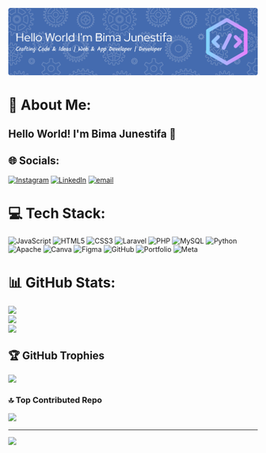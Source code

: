 <!-- ## Hello World! I'm Bima Junestifa 👋 -->

![Bima Junestifa](img/github-header-banner.png)



<!-- - 🔭 I’m currently working on **@bimajunestifa**
- 🌱 I’m currently learning [**laravel**](https://Laravel.com) Framework
- 👍👍😒😊

##### Skills

<img src="https://img.shields.io/badge/HTML5-E34F26?style=for-the-badge&logo=html5&logoColor=white" />
<img src="https://img.shields.io/badge/MySQL-005C84?style=for-the-badge&logo=mysql&logoColor=white" />
<img src="https://img.shields.io/badge/PHP-777BB4?style=for-the-badge&logo=php&logoColor=white" />
<img src="https://img.shields.io/badge/JavaScript-323330?style=for-the-badge&logo=javascript&logoColor=F7DF1E" />
<img src="https://img.shields.io/badge/Laravel-FF2D20?style=for-the-badge&logo=laravel&logoColor=white" />


##### Connect With  Me
![https://instagram.com/bima_junestifa17](https://img.shields.io/badge/Instagram-E4405F?style=for-the-badge&logo=instagram&logoColor=white) ![https://www.linkedin.com/in/bima-junestifa](https://img.shields.io/badge/LinkedIn-0077B5?style=for-the-badge&logo=linkedin&logoColor=white)

##### My Github Stats

![Bima's GitHub stats](https://github-readme-stats.vercel.app/api?username=bimajunestifa&show_icons=true&theme=gruvbox) -->

# 💫 About Me:
## Hello World! I'm Bima Junestifa 👋


## 🌐 Socials:
[![Instagram](https://img.shields.io/badge/Instagram-%23E4405F.svg?logo=Instagram&logoColor=white)](https://instagram.com/bima_junestifa17) [![LinkedIn](https://img.shields.io/badge/LinkedIn-%230077B5.svg?logo=linkedin&logoColor=white)](https://www.linkedin.com/in/bima-junestifa-9723b433a/)
 [![email](https://img.shields.io/badge/Email-D14836?logo=gmail&logoColor=white)](mailto:bimajunestifa85@gmail.com) 

# 💻 Tech Stack:
![JavaScript](https://img.shields.io/badge/javascript-%23323330.svg?style=for-the-badge&logo=javascript&logoColor=%23F7DF1E) ![HTML5](https://img.shields.io/badge/html5-%23E34F26.svg?style=for-the-badge&logo=html5&logoColor=white) ![CSS3](https://img.shields.io/badge/css3-%231572B6.svg?style=for-the-badge&logo=css3&logoColor=white) ![Laravel](https://img.shields.io/badge/laravel-%23FF2D20.svg?style=for-the-badge&logo=laravel&logoColor=white) ![PHP](https://img.shields.io/badge/php-%23777BB4.svg?style=for-the-badge&logo=php&logoColor=white) ![MySQL](https://img.shields.io/badge/mysql-4479A1.svg?style=for-the-badge&logo=mysql&logoColor=white) ![Python](https://img.shields.io/badge/python-3670A0?style=for-the-badge&logo=python&logoColor=ffdd54) ![Apache](https://img.shields.io/badge/apache-%23D42029.svg?style=for-the-badge&logo=apache&logoColor=white) ![Canva](https://img.shields.io/badge/Canva-%2300C4CC.svg?style=for-the-badge&logo=Canva&logoColor=white) ![Figma](https://img.shields.io/badge/figma-%23F24E1E.svg?style=for-the-badge&logo=figma&logoColor=white) ![GitHub](https://img.shields.io/badge/github-%23121011.svg?style=for-the-badge&logo=github&logoColor=white) ![Portfolio](https://img.shields.io/badge/Portfolio-%23000000.svg?style=for-the-badge&logo=firefox&logoColor=#FF7139) ![Meta](https://img.shields.io/badge/Meta-%230467DF.svg?style=for-the-badge&logo=Meta&logoColor=white)
# 📊 GitHub Stats:
![](https://github-readme-stats.vercel.app/api?username=bimajunestifa&theme=gruvbox&hide_border=false&include_all_commits=false&count_private=false)<br/>
![](https://nirzak-streak-stats.vercel.app/?user=bimajunestifa&theme=gruvbox&hide_border=false)<br/>
![](https://github-readme-stats.vercel.app/api/top-langs/?username=bimajunestifa&theme=gruvbox&hide_border=false&include_all_commits=false&count_private=false&layout=compact)

## 🏆 GitHub Trophies
![](https://github-profile-trophy.vercel.app/?username=bimajunestifa&theme=radical&no-frame=false&no-bg=false&margin-w=4)

### 🔝 Top Contributed Repo
![](https://github-contributor-stats.vercel.app/api?username=bimajunestifa&limit=5&theme=dark&combine_all_yearly_contributions=true)

---
[![](https://visitcount.itsvg.in/api?id=bimajunestifa&icon=0&color=0)](https://visitcount.itsvg.in)

<!-- Proudly created with GPRM ( https://gprm.itsvg.in ) -->

